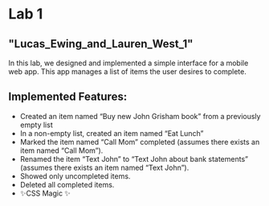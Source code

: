 <h1>Lab 1</h1>
<h2>"Lucas_Ewing_and_Lauren_West_1"</h2>
<p class="has-line-data" data-line-start="3" data-line-end="4">In this lab, we designed and implemented a simple interface for a mobile web app. This app manages a list of items the user desires to complete.</p>
<h2 class="code-line" data-line-start=5 data-line-end=6 ><a id="Implemented_Features_5"></a>Implemented Features:</h2>
<ul>
<li class="has-line-data" data-line-start="6" data-line-end="7">Created an item named “Buy new John Grisham book” from a previously empty list</li>
<li class="has-line-data" data-line-start="7" data-line-end="8">In a non-empty list, created an item named “Eat Lunch”</li>
<li class="has-line-data" data-line-start="8" data-line-end="9">Marked the item named “Call Mom” completed (assumes there exists an item named “Call Mom”).</li>
<li class="has-line-data" data-line-start="9" data-line-end="10">Renamed the item “Text John” to “Text John about bank statements” (assumes there exists an item named “Text John”).</li>
<li class="has-line-data" data-line-start="10" data-line-end="11">Showed only uncompleted items.</li>
<li class="has-line-data" data-line-start="11" data-line-end="12">Deleted all completed items.</li>
<li class="has-line-data" data-line-start="12" data-line-end="14">✨CSS Magic ✨</li>
</ul>